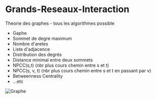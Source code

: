 # Grands-Reseaux-Interaction
Theorie des graphes - tous les algorithmes possible

- Gaphe
- Sommet de degre maximum
- Nombre d'aretes
- Liste d'adjacence
- Distribution des degrés
- Distance minimal entre deux sommets
- NPCC(s,t) (nbr plus cours chemin entre s et t)
- NPCC(s, v, t) (nbr plus cours chemin entre s et t en passant par v)
- Betweenness Centrality
- ...etc


![Graphe](http://sna433.weebly.com/uploads/1/3/9/3/13930242/7562313_orig.png)
